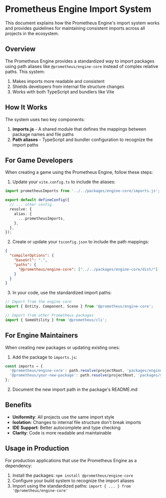 # Prometheus Engine Import System

This document explains how the Prometheus Engine's import system works and provides guidelines for maintaining consistent imports across all projects in the ecosystem.

## Overview

The Prometheus Engine provides a standardized way to import packages using path aliases like `@prometheus/engine-core` instead of complex relative paths. This system:

1. Makes imports more readable and consistent
2. Shields developers from internal file structure changes
3. Works with both TypeScript and bundlers like Vite

## How It Works

The system uses two key components:

1. **imports.js** - A shared module that defines the mappings between package names and file paths
2. **Path aliases** - TypeScript and bundler configuration to recognize the import paths

## For Game Developers

When creating a game using the Prometheus Engine, follow these steps:

1. Update your `vite.config.ts` to include the aliases:

```typescript
import prometheusImports from '../../packages/engine-core/imports.js';

export default defineConfig({
  // ... other config
  resolve: {
    alias: {
      ...prometheusImports,
    },
  },
});
```

2. Create or update your `tsconfig.json` to include the path mappings:

```json
{
  "compilerOptions": {
    "baseUrl": ".",
    "paths": {
      "@prometheus/engine-core": ["../../packages/engine-core/dist/"]
    }
  }
}
```

3. In your code, use the standardized import paths:

```typescript
// Import from the engine core
import { Entity, Component, Scene } from '@prometheus/engine-core';

// Import from other Prometheus packages
import { SomeUtility } from '@prometheus/cli';
```

## For Engine Maintainers

When creating new packages or updating existing ones:

1. Add the package to `imports.js`:

```javascript
const imports = {
  '@prometheus/engine-core': path.resolve(projectRoot, 'packages/engine-core/dist/'),
  '@prometheus/your-new-package': path.resolve(projectRoot, 'packages/your-new-package/dist/'),
};
```

2. Document the new import path in the package's README.md

## Benefits

- **Uniformity**: All projects use the same import style
- **Isolation**: Changes to internal file structure don't break imports
- **IDE Support**: Better autocomplete and type checking
- **Clarity**: Code is more readable and maintainable

## Usage in Production

For production applications that use the Prometheus Engine as a dependency:

1. Install the packages: `npm install @prometheus/engine-core`
2. Configure your build system to recognize the import aliases
3. Import using the standardized paths: `import { ... } from '@prometheus/engine-core'`
